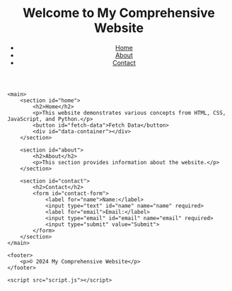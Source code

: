 <!DOCTYPE html>
<html lang="en">
<head>
    <meta charset="UTF-8">
    <meta name="viewport" content="width=device-width, initial-scale=1.0">
    <meta name="description" content="A comprehensive website demonstrating HTML, CSS, JavaScript, and Python concepts">
    <title>Comprehensive Website</title>
    <link rel="stylesheet" href="styles.css">
</head>
<body>
    <header>
        <h1>Welcome to My Comprehensive Website</h1>
        <nav>
            <ul>
                <li><a href="#home">Home</a></li>
                <li><a href="#about">About</a></li>
                <li><a href="#contact">Contact</a></li>
            </ul>
        </nav>
    </header>

    <main>
        <section id="home">
            <h2>Home</h2>
            <p>This website demonstrates various concepts from HTML, CSS, JavaScript, and Python.</p>
            <button id="fetch-data">Fetch Data</button>
            <div id="data-container"></div>
        </section>

        <section id="about">
            <h2>About</h2>
            <p>This section provides information about the website.</p>
        </section>

        <section id="contact">
            <h2>Contact</h2>
            <form id="contact-form">
                <label for="name">Name:</label>
                <input type="text" id="name" name="name" required>
                <label for="email">Email:</label>
                <input type="email" id="email" name="email" required>
                <input type="submit" value="Submit">
            </form>
        </section>
    </main>

    <footer>
        <p>© 2024 My Comprehensive Website</p>
    </footer>

    <script src="script.js"></script>
</body>
</html>
